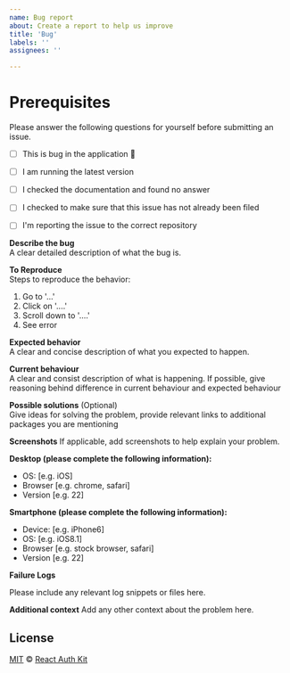 ```yaml
---
name: Bug report
about: Create a report to help us improve
title: 'Bug'
labels: ''
assignees: ''

---
```

# Prerequisites

Please answer the following questions for yourself before submitting an issue.

- [ ] This is bug in the application 🐛
- [ ] I am running the latest version
- [ ] I checked the documentation and found no answer
- [ ] I checked to make sure that this issue has not already been filed
- [ ] I'm reporting the issue to the correct repository


**Describe the bug** \
A clear detailed description of what the bug is.

**To Reproduce** \
Steps to reproduce the behavior:
1. Go to '...'
2. Click on '....'
3. Scroll down to '....'
4. See error

**Expected behavior** \
A clear and concise description of what you expected to happen.

**Current behaviour** \
A clear and consist description of what is happening. If possible, give reasoning behind difference in current behaviour and expected behaviour

**Possible solutions** (Optional) \
Give ideas for solving the problem, provide relevant links to additional packages you are mentioning

**Screenshots**
If applicable, add screenshots to help explain your problem.

**Desktop (please complete the following information):**
 - OS: [e.g. iOS]
 - Browser [e.g. chrome, safari]
 - Version [e.g. 22]

**Smartphone (please complete the following information):**
 - Device: [e.g. iPhone6]
 - OS: [e.g. iOS8.1]
 - Browser [e.g. stock browser, safari]
 - Version [e.g. 22]

**Failure Logs**

Please include any relevant log snippets or files here.

**Additional context**
Add any other context about the problem here.


## License

[MIT](https://github.com/react-auth-kit/react-auth-kit/blob/master/LICENSE) © [React Auth Kit](https://github.com/react-auth-kit/react-auth-kit)
